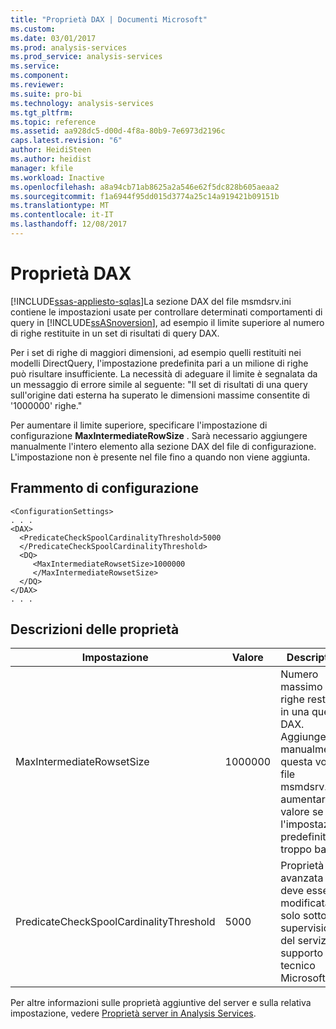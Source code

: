 ```yaml
---
title: "Proprietà DAX | Documenti Microsoft"
ms.custom: 
ms.date: 03/01/2017
ms.prod: analysis-services
ms.prod_service: analysis-services
ms.service: 
ms.component: 
ms.reviewer: 
ms.suite: pro-bi
ms.technology: analysis-services
ms.tgt_pltfrm: 
ms.topic: reference
ms.assetid: aa928dc5-d00d-4f8a-80b9-7e6973d2196c
caps.latest.revision: "6"
author: HeidiSteen
ms.author: heidist
manager: kfile
ms.workload: Inactive
ms.openlocfilehash: a8a94cb71ab8625a2a546e62f5dc828b605aeaa2
ms.sourcegitcommit: f1a6944f95dd015d3774a25c14a919421b09151b
ms.translationtype: MT
ms.contentlocale: it-IT
ms.lasthandoff: 12/08/2017
---
```

# <a name="dax-properties"></a>Proprietà DAX
[!INCLUDE[ssas-appliesto-sqlas](../../includes/ssas-appliesto-sqlas.md)]La sezione DAX del file msmdsrv.ini contiene le impostazioni usate per controllare determinati comportamenti di query in [!INCLUDE[ssASnoversion](../../includes/ssasnoversion-md.md)], ad esempio il limite superiore al numero di righe restituite in un set di risultati di query DAX. 
  
  Per i set di righe di maggiori dimensioni, ad esempio quelli restituiti nei modelli DirectQuery, l'impostazione predefinita pari a un milione di righe può risultare insufficiente. La necessità di adeguare il limite è segnalata da un messaggio di errore simile al seguente: "Il set di risultati di una query sull'origine dati esterna ha superato le dimensioni massime consentite di '1000000' righe."
 
Per aumentare il limite superiore, specificare l'impostazione di configurazione **MaxIntermediateRowSize** . Sarà necessario aggiungere manualmente l'intero elemento alla sezione DAX del file di configurazione. L'impostazione non è presente nel file fino a quando non viene aggiunta.
  
## <a name="configuration-snippet"></a>Frammento di configurazione

```
<ConfigurationSettings>
. . .
<DAX>   
  <PredicateCheckSpoolCardinalityThreshold>5000
  </PredicateCheckSpoolCardinalityThreshold>
  <DQ>
     <MaxIntermediateRowsetSize>1000000
     </MaxIntermediateRowsetSize>
  </DQ>
</DAX>
. . . 
```

## <a name="property-descriptions"></a>Descrizioni delle proprietà

Impostazione |Valore |Description
--------|-------|-----------
MaxIntermediateRowsetSize | 1000000 | Numero massimo di righe restituito in una query DAX. Aggiungere manualmente questa voce al file msmdsrv.ini e aumentarne il valore se l'impostazione predefinita è troppo bassa. 
PredicateCheckSpoolCardinalityThreshold| 5000 | Proprietà avanzata che deve essere modificata solo sotto la supervisione del servizio di supporto tecnico Microsoft.

Per altre informazioni sulle proprietà aggiuntive del server e sulla relativa impostazione, vedere [Proprietà server in Analysis Services](../../analysis-services/server-properties/server-properties-in-analysis-services.md). 
